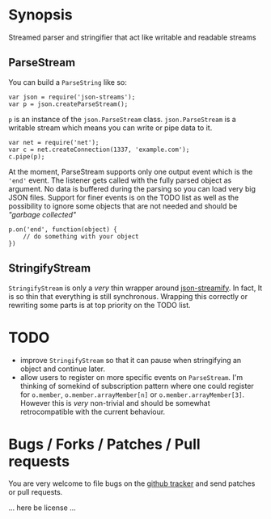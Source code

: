 # Synopsis
Streamed parser and stringifier that act like writable and readable streams

## ParseStream
You can build a `ParseString` like so:

    var json = require('json-streams');
    var p = json.createParseStream();

`p` is an instance of the `json.ParseStream` class. `json.ParseStream` is a
writable stream which means you can write or pipe data to it.

    var net = require('net');
    var c = net.createConnection(1337, 'example.com');
    c.pipe(p);

At the moment, ParseStream supports only one output event which is the 
`'end'` event. The listener gets called with the fully parsed object as
argument. No data is buffered during the parsing so you can load very big
JSON files. Support for finer events is on the TODO list as well as the
possibility to ignore some objects that are not needed and should be
_"garbage collected"_

    p.on('end', function(object) {
        // do something with your object
    })

## StringifyStream
`StringifyStream` is only a *very* thin wrapper around
[json-streamify](http://github.com/DTrejo/json-streamify). In fact, It is so 
thin that everything is still synchronous. Wrapping this correctly or 
rewriting some parts is at top priority on the TODO list.

# TODO
* improve `StringifyStream` so that it can pause when stringifying an object
and continue later.
* allow users to register on more specific events on `ParseStream`. I'm
thinking of somekind of subscription pattern where one could register for
`o.member`, `o.member.arrayMember[n]` or `o.member.arrayMember[3]`. However
this is *very* non-trivial and should be somewhat retrocompatible with the
current behaviour.

# Bugs / Forks / Patches / Pull requests
You are very welcome to file bugs on the
[github tracker](http://github.com/floby/node-json-streams) and send
patches or pull requests.


... here be license ...
